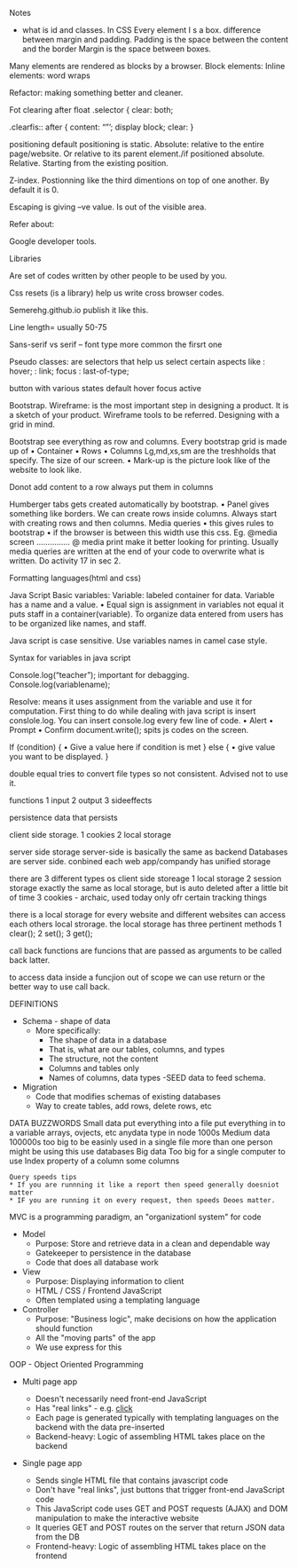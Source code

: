 Notes

* what is id and classes.
In CSS Every element I s a box.
difference between margin and padding.
Padding is the space between the content and the border
Margin is the space between boxes.

Many elements are rendered as blocks by a browser.
Block elements:
Inline elements: word wraps

Refactor: making something better and cleaner.

Fot clearing after float
.selector {
clear: both;

.clearfis:: after {
content: “”’;
display block;
clear:
}

positioning
default positioning is static.
Absolute: relative to the entire page/website.
Or relative to its parent element./if positioned absolute.
Relative. Starting from the existing position.

Z-index. Postionning like the third dimentions on top of  one another.
By default it is 0.

Escaping is giving –ve value. Is out of the visible area.

Refer about:

Google developer tools.




Libraries

Are set of codes written by other people to be used by you.

Css resets (is a library) help us write cross browser codes.

Semerehg.github.io publish it like this.

Line length= usually 50-75

Sans-serif vs serif – font type more common the firsrt one

Pseudo classes: are selectors that help us select certain aspects like
: hover;
: link;
focus
: last-of-type;

button with various states
default
hover
focus
active

Bootstrap.
Wireframe: is the most important step in designing a product.
It is a sketch of your product.
Wireframe tools to be referred.
Designing with a grid in mind.

Bootstrap see everything as row and columns.
Every bootstrap grid is made up of
•    Container
•    Rows
•    Columns
Lg,md,xs,sm are the treshholds that specify. The size of our screen.
•
Mark-up is the picture look like of the website to look like.

Donot add content to a row always put them in columns

Humberger tabs gets created automatically by bootstrap.
•    Panel gives something like borders.
We can create rows inside columns.
Always start with creating rows and then columns.
Media queries
•    this gives rules to bootstrap
•    if the browser is between this width use this css.
Eg. @media screen ……………
@ media print make it better looking for printing.
Usually media queries are written at the end of your code to overwrite what is written.
Do activity 17 in sec 2.

Formatting languages(html and css)


Java Script
Basic variables:
Variable: labeled container for data.
Variable has a name and a value.
•    Equal sign is assignment in variables not equal it puts staff in a container(variable).
To organize data entered from users has to be organized like names, and staff.

Java script is case sensitive.
Use variables names in camel case style.

Syntax for variables in java script

Console.log(“teacher”); important for debagging.
Console.log(variablename);

Resolve: means it uses assignment from the variable and use it for computation.
First thing to do while dealing with java script is insert conslole.log.
You can insert console.log every few line of code.
•    Alert
•    Prompt
•    Confirm
document.write(); spits js codes on the screen.

If (condition) {
•    Give a value here if condition is met
}
else {
•    give value you want to be displayed.
}

double equal tries to convert file types so not consistent. Advised not to use it.

functions
   1 input
   2 output
   3 sideeffects
   
   persistence data that persists
   
client side storage.
   1 cookies
   2 local storage

server side storage
    server-side is basically the same as backend
    Databases are server side.
    conbined each web app/compandy has unified storage
   
there are 3 different types os client side storeage
    1 local storage
    2 session storage
            exactly the same as local storage, but is auto deleted after a little bit of time
    3 cookies
            - archaic, used today only ofr certain tracking things


there is a local storage for every website and different websites can access each others local strorage.
the local storage has three pertinent methods
        1 clear();
        2 set();
        3 get();

call back functions are funcions that are passed as arguments to be called back latter.

to access data inside a funcjion out of scope we can use return or the better way to use call back.

DEFINITIONS

- Schema - shape of data
  - More specifically:
    - The shape of data in a database
    - That is, what are our tables, columns, and types
    - The structure, not the content
    - Columns and tables only
    - Names of columns, data types
-SEED 
        data to feed schema.
- Migration
  - Code that modifies schemas of existing databases
  - Way to create tables, add rows, delete rows, etc

DATA BUZZWORDS
        Small data
                put everything into a file
                put everything in to a variable
                arrays, ovjects, etc anydata type in node 
                1000s
        Medium data
                100000s
                too big to be easinly used in a single file 
                more than one person might be using this 
                use databases
        Big data
                Too big for a single computer to use 
        Index
            property of a column
            some columns 
            
    Query speeds tips
    * If you are runnning it like a report then speed generally doesniot matter
    * IF you are running it on every request, then speeds Deoes matter.
                
MVC is a programming paradigm, an "organizationl system" for code

- Model
  * Purpose: Store and retrieve data in a clean and dependable way
  * Gatekeeper to persistence in the database
  * Code that does all database work
- View
  * Purpose: Displaying information to client
  * HTML / CSS / Frontend JavaScript
  * Often templated using a templating language
- Controller
  * Purpose: "Business logic", make decisions on how the application should function
  * All the "moving parts" of the app
  * We use express for this

OOP - Object Oriented Programming
- Multi page app
  - Doesn't necessarily need front-end JavaScript
  - Has "real links" - e.g. <a href="/other/page">click</a>
  - Each page is generated typically with templating
    languages on the backend with the data pre-inserted
  - Backend-heavy: Logic of assembling HTML takes place on the
    backend

- Single page app
  - Sends single HTML file that contains javascript code
  - Don't have "real links", just buttons that trigger
    front-end JavaScript code
  - This JavaScript code uses GET and POST requests (AJAX)
    and DOM manipulation to make the interactive website
  - It queries GET and POST routes on the server that return
    JSON data from the DB
  - Frontend-heavy: Logic of assembling HTML takes place on
    the frontend